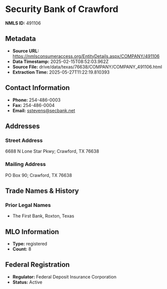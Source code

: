 # Security Bank of Crawford

**NMLS ID:** 491106

## Metadata
- **Source URL:** https://nmlsconsumeraccess.org/EntityDetails.aspx/COMPANY/491106
- **Data Timestamp:** 2025-02-15T08:52:03.962Z
- **Source File:** drive/data/texas/76638/COMPANY/COMPANY_491106.html
- **Extraction Time:** 2025-05-27T11:22:19.810393

## Contact Information
- **Phone:** 254-486-0003
- **Fax:** 254-486-0004
- **Email:** sstevens@secbank.net

## Addresses
### Street Address
6688 N Lone Star Pkwy; Crawford, TX 76638

### Mailing Address
PO Box 90; Crawford, TX 76638

## Trade Names & History
### Prior Legal Names
- The First Bank, Roxton, Texas

## MLO Information
- **Type:** registered
- **Count:** 8

## Federal Registration
- **Regulator:** Federal Deposit Insurance Corporation
- **Status:** Active

